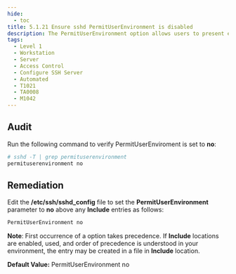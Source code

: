 ```yaml
---
hide:
  - toc
title: 5.1.21 Ensure sshd PermitUserEnvironment is disabled
description: The PermitUserEnvironment option allows users to present environment options to the SSH daemon.
tags:
  - Level 1
  - Workstation
  - Server
  - Access Control
  - Configure SSH Server
  - Automated
  - T1021
  - TA0008
  - M1042
---
```


## Audit
Run the following command to verify PermitUserEnviroment is set to **no**:
```bash
# sshd -T | grep permituserenvironment
permituserenvironment no
```

## Remediation
Edit the **/etc/ssh/sshd_config** file to set the **PermitUserEnvironment** parameter to **no** above any **Include** entries as follows:
```bash
PermitUserEnvironment no
```
**Note**: First occurrence of a option takes precedence. If **Include** locations are enabled, used, and order of precedence is understood in your environment, the entry may be created in a file in **Include** location.

**Default Value:**
PermitUserEnvironment no
